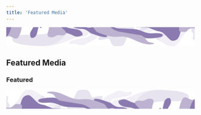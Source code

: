 ```yaml
---
title: 'Featured Media'
---
```



 <!-- swirl -->
<column class="purple__swirl__top" mode="full">

<block>

<img class="get-scrt__align-img" src="../../src/assets/swirl-purple-top.svg" /> 

</block>

</column>




<column>

<block>

<!-- Hero -->
<hero-title>

## Featured Media

</hero-title>

</block>

</column>





<column number="2">

<block>

### Featured

</block>

<block class="justify-right">

<scroll-horizontal></scroll-horizontal>

</block>

</column>









<!-- All Media -->
<column class="new-media-featured spacer-s horizontal-slider" mode="full">

<block>

<new-media-featured></new-media-featured>

</block>

</column>








<!-- All Media -->
<column class="spacer-s">

<block>

<new-media></new-media>

</block>

</column>






<!-- swirl -->
<column class="purple__swirl__bottom" mode="full">

<block>

<img class="get-scrt__align-img" src="../../src/assets/swirl-purple-bottom.svg" />

</block>

</column>